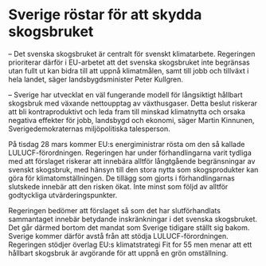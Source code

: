 # Sverige röstar för att skydda skogsbruket

– Det svenska skogsbruket är centralt för svenskt klimatarbete. Regeringen prioriterar därför i EU-arbetet att det svenska skogsbruket inte begränsas utan fullt ut kan bidra till att uppnå klimatmålen, samt till jobb och tillväxt i hela landet, säger landsbygdsminister Peter Kullgren.

– Sverige har utvecklat en väl fungerande modell för långsiktigt hållbart skogsbruk med växande nettoupptag av växthusgaser. Detta beslut riskerar att bli kontraproduktivt och leda fram till minskad klimatnytta och orsaka negativa effekter för jobb, landsbygd och ekonomi, säger Martin Kinnunen, Sverigedemokraternas miljöpolitiska talesperson.

På tisdag 28 mars kommer EU:s energiministrar rösta om den så kallade LULUCF-förordningen. Regeringen har under förhandlingarna varit tydliga med att förslaget riskerar att innebära alltför långtgående begränsningar av svenskt skogsbruk, med hänsyn till den stora nytta som skogsprodukter kan göra för klimatomställningen. De tillägg som gjorts i förhandlingarnas slutskede innebär att den risken ökat. Inte minst som följd av alltför godtyckliga utvärderingspunkter.

Regeringen bedömer att förslaget så som det har slutförhandlats sammantaget innebär betydande inskränkningar i det svenska skogsbruket. Det går därmed bortom det mandat som Sverige tidigare ställt sig bakom. Sverige kommer därför avstå från att stödja LULUCF-förordningen. Regeringen stödjer överlag EU:s klimatstrategi Fit for 55 men menar att ett hållbart skogsbruk är avgörande för att uppnå en grön omställning.
